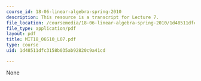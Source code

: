 ```yaml
---
course_id: 18-06-linear-algebra-spring-2010
description: This resource is a transcript for Lecture 7.
file_location: /coursemedia/18-06-linear-algebra-spring-2010/1d48511dfc3158b035ab92820c9a41cd_MIT18_06S10_L07.pdf
file_type: application/pdf
layout: pdf
title: MIT18_06S10_L07.pdf
type: course
uid: 1d48511dfc3158b035ab92820c9a41cd

---
```

None